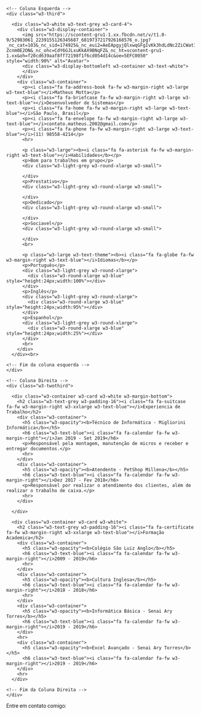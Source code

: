 <html>
<title>Curriculo</title>
<meta charset="UTF-8">
<meta name="viewport" content="width=device-width, initial-scale=1">
<link rel="stylesheet" href="https://www.w3schools.com/w3css/4/w3.css">
<link rel='stylesheet' href='https://fonts.googleapis.com/css?family=Roboto'>
<link rel="stylesheet" href="https://cdnjs.cloudflare.com/ajax/libs/font-awesome/4.7.0/css/font-awesome.min.css">
<style>
html,body,h1,h2,h3,h4,h5,h6 {font-family: "Roboto", sans-serif}
</style>
<body class="w3-light-grey">

<!-- Container da página -->
<div class="w3-content w3-margin-top" style="max-width:1400px;">

  <!-- Grade -->
  <div class="w3-row-padding">
  
    <!-- Coluna Esquerda -->
    <div class="w3-third">
    
      <div class="w3-white w3-text-grey w3-card-4">
        <div class="w3-display-container">
          <img src="https://scontent-gru1-1.xx.fbcdn.net/v/t1.0-9/52983061_2239155126345687_6819737217926168576_o.jpg?_nc_cat=103&_nc_sid=174925&_nc_eui2=AeEApgyjQlxwqGFgIvKk3hdLdNc2ZiCWat101zZmIJZq3dKTS_2dXtMPCy662UwOcydvSZ6MAXjMKC-Zcnm0E2ON&_nc_ohc=CdY6GJLxuKkAX9BNqFZ&_nc_ht=scontent-gru1-1.xx&oh=f20cd639aaf8ff72198f1f6cd054d14c&oe=5EFC0050" style="width:90%" alt="Avatar">
          <div class="w3-display-bottomleft w3-container w3-text-white">
          </div>
        </div>
        <div class="w3-container">
          <p><i class="fa fa-address-book fa-fw w3-margin-right w3-large w3-text-blue"></i>Matheus Motta</p>
          <p><i class="fa fa-briefcase fa-fw w3-margin-right w3-large w3-text-blue"></i>Desenvolvedor de Sistemas</p>
          <p><i class="fa fa-home fa-fw w3-margin-right w3-large w3-text-blue"></i>São Paulo, Brasil</p>
          <p><i class="fa fa-envelope fa-fw w3-margin-right w3-large w3-text-blue"></i>contato.matheus.2002@gmail.com</p>
          <p><i class="fa fa-phone fa-fw w3-margin-right w3-large w3-text-blue"></i>(11) 98558-4214</p>
          <hr>

          <p class="w3-large"><b><i class="fa fa-asterisk fa-fw w3-margin-right w3-text-blue"></i>Habilidades</b></p>
          <p>Bom para trabalhos em grupo</p>
          <div class="w3-light-grey w3-round-xlarge w3-small">
            
          </div>
          <p>Prestativo</p>
          <div class="w3-light-grey w3-round-xlarge w3-small">
           
          </div>
          <p>Dedicado</p>
          <div class="w3-light-grey w3-round-xlarge w3-small">
            
          </div>
          <p>Sociavel</p>
          <div class="w3-light-grey w3-round-xlarge w3-small">
            
          </div>
          <br>

          <p class="w3-large w3-text-theme"><b><i class="fa fa-globe fa-fw w3-margin-right w3-text-blue"></i>Idiomas</b></p>
          <p>Português</p>
          <div class="w3-light-grey w3-round-xlarge">
            <div class="w3-round-xlarge w3-blue" style="height:24px;width:100%"></div>
          </div>
          <p>Inglês</p>
          <div class="w3-light-grey w3-round-xlarge">
            <div class="w3-round-xlarge w3-blue" style="height:24px;width:95%"></div>
          </div>
          <p>Espanhol</p>
          <div class="w3-light-grey w3-round-xlarge">
            <div class="w3-round-xlarge w3-blue" style="height:24px;width:25%"></div>
          </div>
          <br>
        </div>
      </div><br>

    <!-- Fim da coluna esquerda -->
    </div>

    <!-- Coluna Direita -->
    <div class="w3-twothird">
    
      <div class="w3-container w3-card w3-white w3-margin-bottom">
        <h2 class="w3-text-grey w3-padding-16"><i class="fa fa-suitcase fa-fw w3-margin-right w3-xxlarge w3-text-blue"></i>Experiencia de Trabalho</h2>
        <div class="w3-container">
          <h5 class="w3-opacity"><b>Técnico de Informática - Migliorini Informática</b></h5>
          <h6 class="w3-text-blue"><i class="fa fa-calendar fa-fw w3-margin-right"></i>Jan 2019 - Set 2019</h6>
          <p>Responsável pela montagem, manutenção de micros e receber e entregar documentos.</p>
          <hr>
        </div>
        <div class="w3-container">
          <h5 class="w3-opacity"><b>Atendente - PetShop Millena</b></h5>
          <h6 class="w3-text-blue"><i class="fa fa-calendar fa-fw w3-margin-right"></i>Dez 2017 - Fev 2018</h6>
          <p>Responsável por realizar o atendimento dos clientes, além de realizar o trabalho de caixa.</p>
          <hr>
        </div>
        
      </div>

      <div class="w3-container w3-card w3-white">
        <h2 class="w3-text-grey w3-padding-16"><i class="fa fa-certificate fa-fw w3-margin-right w3-xxlarge w3-text-blue"></i>Formação Academica</h2>
        <div class="w3-container">
          <h5 class="w3-opacity"><b>Colégio São Luiz Anglo</b></h5>
          <h6 class="w3-text-blue"><i class="fa fa-calendar fa-fw w3-margin-right"></i>2009 - 2019</h6>
          <hr>
        </div>
        <div class="w3-container">
          <h5 class="w3-opacity"><b>Cultura Inglesa</b></h5>
          <h6 class="w3-text-blue"><i class="fa fa-calendar fa-fw w3-margin-right"></i>2010 - 2018</h6>
          <hr>
        </div>
        <div class="w3-container">
          <h5 class="w3-opacity"><b>Informática Básica - Senai Ary Torres</b></h5>
          <h6 class="w3-text-blue"><i class="fa fa-calendar fa-fw w3-margin-right"></i>2019 - 2019</h6>
        </div>
        <hr>
        <div class="w3-container">
          <h5 class="w3-opacity"><b>Excel Avançado - Senai Ary Torres</b></h5>
          <h6 class="w3-text-blue"><i class="fa fa-calendar fa-fw w3-margin-right"></i>2019 - 2019</h6>
        </div>
        <hr>
      </div>

    <!-- Fim da Coluna Direita -->
    </div>
    
  <!-- Fim da Grade -->
  </div>
  
  <!-- Fim do Container da página -->
</div>

<footer class="w3-container w3-blue w3-center w3-margin-top">
  <p>Entre em contato comigo: </p>
  <i class="fa fa-facebook-official w3-hover-opacity"></i>
  <i class="fa fa-instagram w3-hover-opacity"></i>
  <i class="fa fa-twitter w3-hover-opacity"></i>
  <i class="fa fa-linkedin w3-hover-opacity"></i>
</footer>

</body>
</html>

